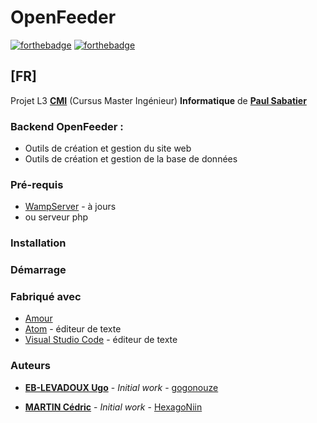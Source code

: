 # OpenFeeder
[![forthebadge](https://forthebadge.com/images/badges/gluten-free.svg)](http://forthebadge.com)  [![forthebadge](https://forthebadge.com/images/badges/powered-by-responsibility.svg)](http://forthebadge.com)
## [FR]
Projet L3 **[CMI](https://reseau-figure.fr)** (Cursus Master Ingénieur) **Informatique** de **[Paul Sabatier](https://www.univ-tlse3.fr)**

### Backend OpenFeeder :
* Outils de création et gestion du site web
* Outils de création et gestion de la base de données

### Pré-requis
* [WampServer](http://www.wampserver.com) - à jours
* ou serveur php

### Installation

### Démarrage

### Fabriqué avec

* [Amour](https://fr.wikipedia.org/wiki/Amour)
* [Atom](https://atom.io) - éditeur de texte
* [Visual Studio Code](https://code.visualstudio.com/) - éditeur de texte


### Auteurs
* **[EB-LEVADOUX Ugo](https://www.linkedin.com/in/ugo-eb-levadoux/)** - *Initial work* - [gogonouze](https://github.com/gogonouze)

* **[MARTIN Cédric](https://www.linkedin.com/in/cedric-martin-n7/)** - *Initial work* - [HexagoNiin](https://github.com/HexagoNiin)
